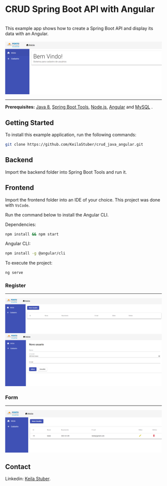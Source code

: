 # CRUD Spring Boot API with Angular
<br>
This example app shows how to create a Spring Boot API and display its data with an Angular.

<br>

<br>
<img src="/images/index.PNG" alt="CRUD Spring Boot API with Angular">

<hr>

**Prerequisites:** [Java 8](http://www.oracle.com/technetwork/java/javase/downloads/jdk8-downloads-2133151.html), [Spring Boot Tools](https://spring.io/projects/spring-boot),  [Node.js](https://nodejs.org/), [Angular](https://angular.io/) and [MySQL](https://dev.mysql.com/downloads/) .


## Getting Started

To install this example application, run the following commands:

```bash
git clone https://github.com/KeilaStuber/crud_java_angular.git
```

## Backend

Import the backend folder into Spring Boot Tools and run it.

## Frontend
Import the frontend folder into an IDE of your choice. This project was done with `VsCode`.

Run the command below to install the Angular CLI.
 
Dependencies:
```bash
npm install && npm start
```

Angular CLI:
```bash
npm install -g @angular/cli
```

To execute the project:
```bash
ng serve
```

### Register
<hr>
<img src="/images/cad01.PNG" alt="CRUD Spring Boot API with Angular">
<br>
<img src="/images/cad02.PNG" alt="CRUD Spring Boot API with Angular">



### Form
<hr>
<img src="/images/formulario.PNG" alt="CRUD Spring Boot API with Angular">

## Contact

Linkedin: [Keila Stuber](https://www.linkedin.com/in/keila-stuber-5a10b8140/).
